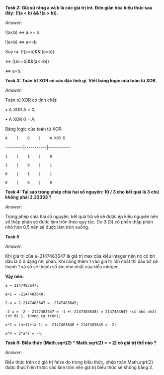 ﻿_**Task 2:**_ 
**Giả sử rằng a và b là các giá trị int. Đơn giản hóa biểu thức sau đây: (!(a < b) && !(a > b)).**

*Answer:*

!(a<b) <=> a >= b

!(a>b) <=> a<=b

Suy ra: (!(a<b)&&!(a>b))   

<=>   ((a>=b)&&(a<=b))
			   

<=>	   a=b.


_**Task 3:**_
**Toán tử XOR có các đặc tính gì. Viết bảng logic của toán tử XOR.**

_Answer:_

Toán tử XOR có tính chất:

•	A XOR A = 0;

•	A XOR 0 = A;

Bảng logic của toán tử XOR:
  
    A    |    B    |    A XOR B

---------|-----------|-----------
 
    1    |    1    |    0

    1    |    0    |    1

    0    |    1    |    1

    0    |    0    |    0

_**Task 4:**_ 
__Tại sao trong phép chia hai số nguyên: 10 / 3 cho kết quả là 3 chứ không phải 3.33333 ?__

*Answer:*

Trong phép chia hai số nguyên, kết quả trả về sẽ được ép kiểu nguyên nên số thập phân sẽ được làm tròn theo quy tắc.
Do 3.(3) có phần thập phân nhỏ hơn 0.5 nên sẽ được làm tròn xuống. 


_**Task 5**_

*Answer:*

Khi giá trị của a=2147483647 là giá trị max của kiểu integer nên nó có bit dấu là 0 ở dạng nhị phân. Khi công thêm 1 vào giá trị lớn nhất thì
dấu bit sẽ thành 1 và số sẽ thành số âm nhỏ nhất của kiểu integer.

__Vậy nên:__ 
	
	a = 2147483647;

	a+1 = -2147483648;

	2-a = 2-2147483647 = -2147483645;

	-2-a = -2 - 2147483647 = -1 +(-2147483648) = 2147483647 (số nhỏ nhất trừ đi 1, tương tự trên);

	a*2 = (a+1)+(a-1) = -2147483648 + 2147483645 = -2;

	a*4 = 2*a*2 = -4;


_**Task 6:**_ 
**Biểu thức (Math.sqrt(2) * Math.sqrt(2) = = 2) có giá trị thế nào ?**

_Answer:_

Biểu thức trên có giá trị false do trong biểu thức, phép toán Math.sqrt(2) được thực hiện trước vào làm tròn nên giá trị biểu thức sẽ không bằng 2.



		


